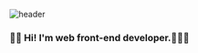 ![header](https://capsule-render.vercel.app/api?type=waving&color=auto&height=300&section=header&text=Yungyoung%20Gwon&fontSize=90)

### 👋🏻 Hi! I'm web front-end developer.👩🏻‍💻

<!-- ### Hi there 👋 -->

<!--
**yungyungGwon/yungyungGwon** is a ✨ _special_ ✨ repository because its `README.md` (this file) appears on your GitHub profile.

Here are some ideas to get you started:

- 🔭 I’m currently working on ...
- 🌱 I’m currently learning ...
- 👯 I’m looking to collaborate on ...
- 🤔 I’m looking for help with ...
- 💬 Ask me about ...
- 📫 How to reach me: ...
- 😄 Pronouns: ...
- ⚡ Fun fact: ...
-->
